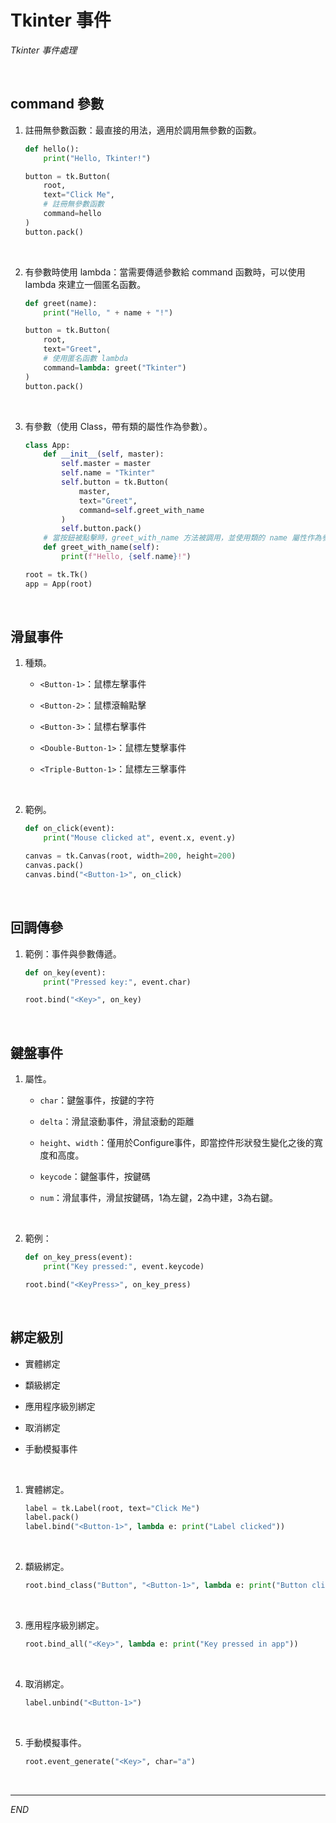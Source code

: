 # Tkinter 事件

_Tkinter 事件處理_

<br>

## command 參數

1. 註冊無參數函數：最直接的用法，適用於調用無參數的函數。

    ```python
    def hello():
        print("Hello, Tkinter!")

    button = tk.Button(
        root, 
        text="Click Me", 
        # 註冊無參數函數
        command=hello
    )
    button.pack()
    ```

<br>

2. 有參數時使用 lambda：當需要傳遞參數給 command 函數時，可以使用 lambda 來建立一個匿名函數。

    ```python
    def greet(name):
        print("Hello, " + name + "!")

    button = tk.Button(
        root, 
        text="Greet", 
        # 使用匿名函數 lambda
        command=lambda: greet("Tkinter")
    )
    button.pack()
    ```

<br>

3. 有參數（使用 Class，帶有類的屬性作為參數）。

    ```python
    class App:
        def __init__(self, master):
            self.master = master
            self.name = "Tkinter"
            self.button = tk.Button(
                master, 
                text="Greet", 
                command=self.greet_with_name
            )
            self.button.pack()
        # 當按鈕被點擊時，greet_with_name 方法被調用，並使用類的 name 屬性作為參數
        def greet_with_name(self):
            print(f"Hello, {self.name}!")

    root = tk.Tk()
    app = App(root)
    ```

<br>

## 滑鼠事件

1. 種類。

   - `<Button-1>`：鼠標左擊事件

   - `<Button-2>`：鼠標滾輪點擊

   - `<Button-3>`：鼠標右擊事件

   - `<Double-Button-1>`：鼠標左雙擊事件

   - `<Triple-Button-1>`：鼠標左三擊事件

<br>

2. 範例。

    ```python
    def on_click(event):
        print("Mouse clicked at", event.x, event.y)

    canvas = tk.Canvas(root, width=200, height=200)
    canvas.pack()
    canvas.bind("<Button-1>", on_click)
    ```

<br>

## 回調傳參

1. 範例：事件與參數傳遞。

    ```python
    def on_key(event):
        print("Pressed key:", event.char)

    root.bind("<Key>", on_key)
    ```

<br>

## 鍵盤事件

1. 屬性。

   - `char`：鍵盤事件，按鍵的字符

   - `delta`：滑鼠滾動事件，滑鼠滾動的距離

   - `height`、`width`：僅用於Configure事件，即當控件形狀發生變化之後的寬度和高度。

   - `keycode`：鍵盤事件，按鍵碼

   - `num`：滑鼠事件，滑鼠按鍵碼，1為左鍵，2為中建，3為右鍵。

<br>

2. 範例：

    ```python
    def on_key_press(event):
        print("Key pressed:", event.keycode)

    root.bind("<KeyPress>", on_key_press)
    ```

<br>

## 綁定級別

   - 實體綁定

   - 纇級綁定

   - 應用程序級別綁定

   - 取消綁定

   - 手動模擬事件

<br>

1. 實體綁定。

    ```python
    label = tk.Label(root, text="Click Me")
    label.pack()
    label.bind("<Button-1>", lambda e: print("Label clicked"))
    ```

<br>

2. 纇級綁定。

    ```python
    root.bind_class("Button", "<Button-1>", lambda e: print("Button clicked"))
    ```

<br>

3. 應用程序級別綁定。

    ```python
    root.bind_all("<Key>", lambda e: print("Key pressed in app"))
    ```

<br>

4. 取消綁定。

    ```python
    label.unbind("<Button-1>")
    ```

<br>

5. 手動模擬事件。

    ```python
    root.event_generate("<Key>", char="a")
    ```

<br>

___

_END_
